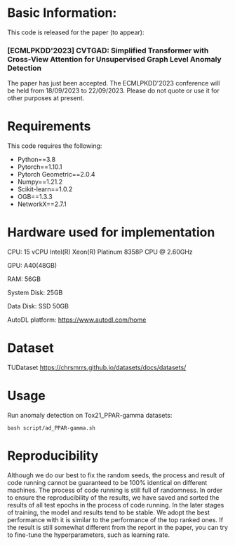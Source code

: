 # Basic Information:
This code is released for the paper (to appear):

### [ECMLPKDD'2023] CVTGAD: Simplified Transformer with Cross-View Attention for Unsupervised Graph Level Anomaly Detection

The paper has just been accepted. The ECMLPKDD'2023 conference will be held from 18/09/2023 to 22/09/2023. Please do not quote or use it for other purposes at present.

# Requirements
This code requires the following:

- Python==3.8
- Pytorch==1.10.1
- Pytorch Geometric==2.0.4
- Numpy==1.21.2
- Scikit-learn==1.0.2
- OGB==1.3.3
- NetworkX==2.7.1

# Hardware used for implementation
CPU: 15 vCPU Intel(R) Xeon(R) Platinum 8358P CPU @ 2.60GHz

GPU: A40(48GB)

RAM: 56GB

System Disk: 25GB

Data Disk: SSD 50GB

AutoDL platform: https://www.autodl.com/home

# Dataset
TUDataset
https://chrsmrrs.github.io/datasets/docs/datasets/

# Usage
Run anomaly detection on Tox21_PPAR-gamma datasets:
```
bash script/ad_PPAR-gamma.sh
```

# Reproducibility
Although we do our best to fix the random seeds, the process and result of code running cannot be guaranteed to be 100% identical on different machines. The process of code running is still full of randomness.
In order to ensure the reproducibility of the results, we have saved and sorted the results of all test epochs in the process of code running. In the later stages of training, the model and results tend to be stable. We adopt the best performance with it is similar to the performance of the top ranked ones. If the result is still somewhat different from the report in the paper, you can try to fine-tune the hyperparameters, such as learning rate.


